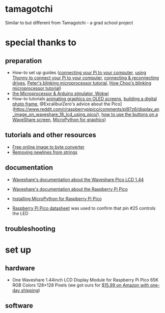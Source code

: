 # tamagotchi
Similar to but different from Tamagotchi - a grad school project

# special thanks to
## preparation
 - How-to set up guides ([connecting your Pi to your computer](https://apple.stackexchange.com/questions/60231/using-terminal-how-can-i-find-which-directory-is-my-usb-drive-mounted-in), [using Thonny to connect your Pi to your computer](https://microcontrollerslab.com/getting-started-raspberry-pi-pico-thonny-ide/), [connecting & reconnecting drives](https://osxdaily.com/2013/05/13/mount-unmount-drives-from-the-command-line-in-mac-os-x/), [Peter's blinking microprocessor tutorial](https://www.peterzimon.com/raspberry-pi-pico-mac-c-blink/), [How Choo's blinking microprocessor tutorial](https://howchoo.com/pi/control-leds-with-the-raspberry-pi-pico/))
 - [the Microprocessor & Arduino simulator, Wokwi](https://wokwi.com/projects/359558101922696193)
 - How-to tutorials [animating graphics on OLED screens](https://www.tomshardware.com/how-to/oled-display-raspberry-pi-pico), [building a digital photo frame](https://www.tomshardware.com/how-to/raspberry-pi-photo-frame), @ExcaliburZero's advice about the Pico](https://www.reddit.com/r/raspberrypipico/comments/pl97z6/display_an_image_on_waveshare_18_lcd_using_pico/), [how to use the buttons on a WaveShare screen](https://www.reddit.com/r/pwnagotchi/comments/g3jbei/hi_all_has_anyone_been_successful_at_making_these/), [MicroPython for graphics](https://thepihut.com/blogs/raspberry-pi-tutorials/coding-graphics-with-micropython-on-raspberry-pi-pico-displays))

## tutorials and other resources
 - [Free online image to byte converter](https://mischianti.org/images-to-byte-array-online-converter-cpp-arduino/)
 - [Removing newlines from strings](https://24toolbox.com/newline-remover/)

## documentation  
 - [Waveshare's documentation about the Waveshare Pico LCD 1.44](https://www.waveshare.com/wiki/Pico-LCD-1.44)
 - [Waveshare's documentation about the Raspberry Pi Pico](https://www.waveshare.com/wiki/Raspberry_Pi_Pico_W)

 - [Installing MicroPython for Raspberry Pi Pico](https://micropython.org/download/RPI_PICO/)
 - [Raspberry Pi Pico datasheet](https://datasheets.raspberrypi.com/pico/pico-datasheet.pdf) was used to confirm that pin #25 controls the LED
## troubleshooting


# set up
## hardware
 - One Waveshare 1.44inch LCD Display Module for Raspberry Pi Pico 65K RGB Colors 128×128 Pixels (we got ours for [$15.99 on Amazon with one-day shipping](https://www.amazon.com/dp/B0957NJP97/))
## software

